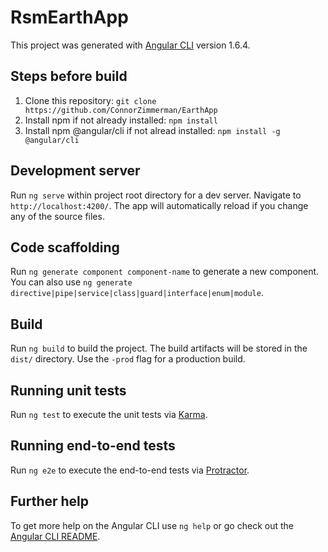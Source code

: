 # RsmEarthApp

This project was generated with [Angular CLI](https://github.com/angular/angular-cli) version 1.6.4.

## Steps before build

1. Clone this repository:
`git clone https://github.com/ConnorZimmerman/EarthApp`
2. Install npm if not already installed:
`npm install`
3. Install npm @angular/cli if not alread installed: 
 `npm install -g @angular/cli`

## Development server

Run `ng serve` within project root directory for a dev server. Navigate to `http://localhost:4200/`. The app will automatically reload if you change any of the source files.

## Code scaffolding

Run `ng generate component component-name` to generate a new component. You can also use `ng generate directive|pipe|service|class|guard|interface|enum|module`.

## Build

Run `ng build` to build the project. The build artifacts will be stored in the `dist/` directory. Use the `-prod` flag for a production build.

## Running unit tests

Run `ng test` to execute the unit tests via [Karma](https://karma-runner.github.io).

## Running end-to-end tests

Run `ng e2e` to execute the end-to-end tests via [Protractor](http://www.protractortest.org/).

## Further help

To get more help on the Angular CLI use `ng help` or go check out the [Angular CLI README](https://github.com/angular/angular-cli/blob/master/README.md).
